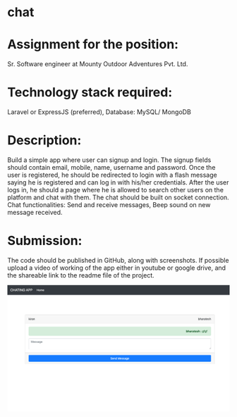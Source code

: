 # chat

# Assignment for the position: 
Sr. Software engineer at Mounty Outdoor Adventures Pvt. Ltd.

# Technology stack required: 
Laravel or ExpressJS (preferred), Database: MySQL/ MongoDB

# Description:
Build a simple app where user can signup and login. The signup fields should contain email, mobile, name, username and password. Once the user is registered, he should be redirected to login with a flash message saying he is registered and can log in with his/her credentials. 
After the user logs in, he should a page where he is allowed to search other users on the platform and chat with them. The chat should be built on socket connection.
Chat functionalities: Send and receive messages, Beep sound on new message received.

# Submission:
The code should be published in GitHub, along with screenshots.
If possible upload a video of working of the app either in youtube or google drive, and the shareable link to the readme file of the project.

![Alt text](/public/images/chat.png?raw=true "Chat")

